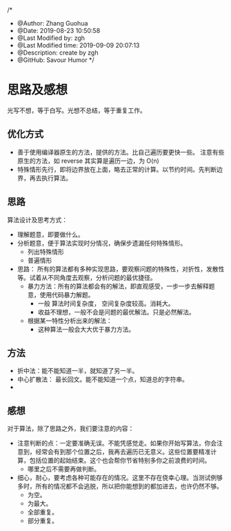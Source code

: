 /*
* @Author: Zhang Guohua
* @Date:   2019-08-23 10:50:58
* @Last Modified by:   zgh
* @Last Modified time: 2019-09-09 20:07:13
* @Description: create by zgh
* @GitHub: Savour Humor
*/
# 思路及感想

光写不想，等于白写。光想不总结，等于重复工作。

## 优化方式

- 善于使用编译器原生的方法，提供的方法。比自己遍历要更快一些。 注意有些原生的方法，如 reverse 其实算是遍历一边，为 O(n)
- 特殊情形先行，即将边界放在上面，略去正常的计算。以节约时间。先判断边界，再去执行算法。

## 思路

算法设计及思考方式：

- 理解题意，即要做什么。
- 分析题意，便于算法实现时分情况，确保步遗漏任何特殊情形。
    + 列出特殊情形
    + 普遍情形
- 思路： 所有的算法都有多种实现思路，要观察问题的特殊性，对折性，发散性等。试着从不同角度去观察，分析问题的最优捷径。
    + 暴力方法：所有的算法都会有的解法，即直观感受，一步一步去解释题意，使用代码暴力解题。
        * 一般 算法时间复杂度， 空间复杂度较高。消耗大。
        * 收益不理想，一般不会是问题的最优解法。只是必然解法。
    + 根据某一特性分析出来的解法：
        * 这种算法一般会大大优于暴力方法。


## 方法

- 折中法：能不能知道一半，就知道了另一半。
- 中心扩散法： 最长回文。能不能知道一个点，知道总的字符串。
- 

## 感想

对于算法，除了思路之外，我们要注意的内容：

- 注意判断的点：一定要准确无误。不能凭感觉走。如果你开始写算法，你会注意到，经常会有到那个位置之后，我再去遍历已无意义。这些位置要精准计算，包括位置的起始结束。这个也会帮你节省特别多你之前浪费的时间。
    + 哪里之后不需要再做判断。
- 细心，耐心，要考虑各种可能存在的情况。这里不存在侥幸心理。当测试例够多时，所有的情况都不会逃脱，所以把你能想到的都加进去，也许仍然不够。
    + 为空。
    + 为最大。
    + 全部重复。
    + 部分重复。





